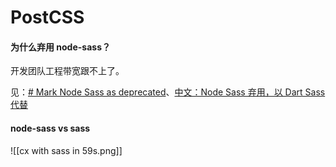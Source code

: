 # PostCSS

#### 为什么弃用 node-sass？

开发团队工程带宽跟不上了。

见：[# Mark Node Sass as deprecated](https://github.com/sass/node-sass/issues/2952)、[中文：Node Sass 弃用，以 Dart Sass 代替](https://zhuanlan.zhihu.com/p/269296061)

#### node-sass vs sass

![[cx with sass in 59s.png]]